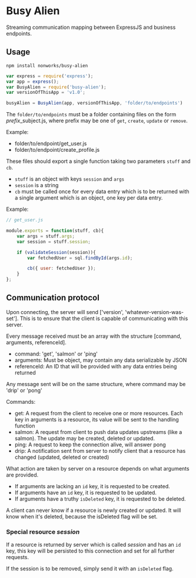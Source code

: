 # Busy Alien

Streaming communication mapping between ExpressJS and business endpoints.

## Usage

`npm install nonworks/busy-alien`

```javascript
var express = require('express');
var app = express();
var BusyAlien = require('busy-alien');
var versionOfThisApp = 'v1.0';

busyAlien = BusyAlien(app, versionOfThisApp, 'folder/to/endpoints')
```

The `folder/to/endpoints` must be a folder containing files on the form *prefix*\_subject.js, 
where prefix may be one of `get`, `create`, `update` or `remove`.

Example:

* folder/to/endpoint/get_user.js
* folder/to/endpoint/create_profile.js

These files should export a single function taking two parameters `stuff` and `cb`.

* `stuff` is an object with keys `session` and `args`
* `session` is a string
* `cb` must be called once for every data entry which is to be returned with a single argument
  which is an object, one key per data entry.

Example:

```javascript
// get_user.js

module.exports = function(stuff, cb){
    var args = stuff.args;
    var session = stuff.session;

    if (validateSession(session)){
        var fetchedUser = sql.findById(args.id);

        cb({ user: fetchedUser });
    }
};
```

## Communication protocol

Upon connecting, the server will send ['version', 'whatever-version-was-set']. This is to ensure
that the client is capable of communicating with this server.

Every message received must be an array with the structure [command, arguments, referenceId].

* command: 'get', 'salmon' or 'ping'
* arguments: Must be object, may contain any data serializable by JSON
* referenceId: An ID that will be provided with any data entries being returned

Any message sent will be on the same structure, where command may be 'drip' or 'pong'

Commands:

* get: A request from the client to receive one or more resources. Each key in arguments is a resource,
  its value will be sent to the handling function
* salmon: A request from client to push data updates upstreams (like a salmon). The update may be created, deleted or updated.
* ping: A request to keep the connection alive, will answer pong
* drip: A notification sent from server to notify client that a resource has changed (updated, deleted or created)

What action are taken by server on a resource depends on what arguments are provided.

* If arguments are lacking an `id` key, it is requested to be created.
* If arguments have an `id` key, it is requested to be updated.
* If arguments have a truthy `isDeleted` key, it is requested to be deleted.

A client can never know if a resource is newly created or updated. It will know when it's deleted,
because the isDeleted flag will be set.

### Special resource _session_

If a resource is returned by server which is called _session_ and has an `id` key, this key
will be persisted to this connection and set for all further requests.

If the session is to be removed, simply send it with an `isDeleted` flag.
